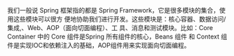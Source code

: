 我们⼀般说 Spring 框架指的都是 Spring Framework，它是很多模块的集合，使⽤这些模块可以很⽅ 便地协助我们进⾏开发。这些模块是：核⼼容器、数据访问/集成,、Web、AOP（⾯向切⾯编程）、⼯ 具、消息和测试模块。⽐如：Core Container 中的 Core 组件是Spring 所有组件的核⼼，Beans 组件 和 Context 组件是实现IOC和依赖注⼊的基础，AOP组件⽤来实现⾯向切⾯编程。 